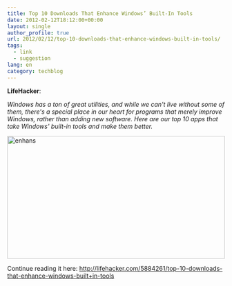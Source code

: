 ```yaml
---
title: Top 10 Downloads That Enhance Windows’ Built-In Tools
date: 2012-02-12T18:12:00+00:00
layout: single
author_profile: true
url: 2012/02/12/top-10-downloads-that-enhance-windows-built-in-tools/
tags:
  - link
  - suggestion
lang: en
category: techblog
---
```

**LifeHacker**:

_Windows has a ton of great utilities, and while we can't live without some of them, there's a special place in our heart for programs that merely improve Windows, rather than adding new software. Here are our top 10 apps that take Windows' built-in tools and make them better._

[<img title="enhans" border="0" alt="enhans" src="http://lh6.ggpht.com/-8Z-T03yL8BA/Tzf5_k9IrJI/AAAAAAAAEsY/qBHoLavWgrI/enhans_thumb%25255B2%25255D.jpg?imgmax=800" width="504" height="285" />](http://lh6.ggpht.com/-65S4wTUj56Y/Tzf52aqRMLI/AAAAAAAAEsQ/vndxUDUTjmU/s1600-h/enhans%25255B4%25255D.jpg)

Continue reading it here: <http://lifehacker.com/5884261/top-10-downloads-that-enhance-windows-built+in-tools>